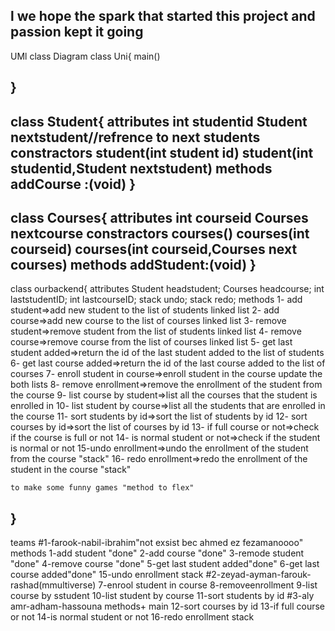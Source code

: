 l we hope the spark that started this project and passion kept it going
------------------------------------------------------------------------------
UMl class Diagram
class Uni{
      main()

}
-----------------
class Student{
attributes
    int studentid
    Student nextstudent//refrence to next students
constractors
    student(int student id)
    student(int studentid,Student nextstudent)
methods
    addCourse :(void)
}
-------------------
class Courses{
attributes
    int courseid
    Courses nextcourse
constractors
    courses()
    courses(int courseid)
    courses(int courseid,Courses next courses)
methods
    addStudent:(void)
}
---------------------
class ourbackend{
attributes
    Student headstudent;
    Courses headcourse;
    int laststudentID;
    int lastcourseID;
    stack undo;
    stack redo;
methods
    1- add student=>add new student to the list of students linked list
    2- add course=>add new course to the list of courses linked list
    3- remove student=>remove student from the list of students linked list
    4- remove course=>remove course from the list of courses linked list
    5- get last student added=>return the id of the last student added to the list of students
    6- get last course added=>return the id of the last course added to the list of courses
    7- enroll student in course=>enroll student in the course update the both lists
    8- remove enrollment=>remove the enrollment of the student from the course
    9- list course by student=>list all the courses that the student is enrolled in
    10- list student by course=>list all the students that are enrolled in the course
    11- sort students by id=>sort the list of students by id
    12- sort courses by id=>sort the list of courses by id
    13- if full course or not=>check if the course is full or not
    14- is normal student or not=>check if the student is normal or not
    15-undo enrollment=>undo the enrollment of the student from the course "stack"
    16- redo enrollment=>redo the enrollment of the student in the course "stack"

    to make some funny games "method to flex"
}
----------------------------------------------------------------------------------------------------
 teams
    #1-farook-nabil-ibrahim"not exsist bec ahmed ez fezamanoooo"
    methods
        1-add student  "done"
        2-add course   "done"
        3-remode student "done"
        4-remove course "done"
        5-get last student added"done"
        6-get last course added"done"
        15-undo enrollment stack
    #2-zeyad-ayman-farouk-rashad(mmultiverse)
        7-enrool student in course
        8-removeenrollment
        9-list course by sstudent
        10-list student by course
        11-sort students by id
    #3-aly amr-adham-hassouna
    methods+
        main
        12-sort courses by id
        13-if full course or not
        14-is normal student or not
        16-redo enrollment stack